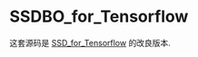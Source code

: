 # SSDBO_for_Tensorflow
这套源码是 <a href='https://github.com/lslcode/SSD_for_Tensorflow' target='_blank'>SSD_for_Tensorflow</a> 的改良版本.
